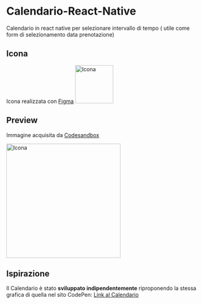 # Calendario-React-Native



Calendario in react native per selezionare intervallo di tempo ( utile come form di selezionamento data prenotazione)

## Icona

Icona realizzata con [Figma](https://www.figma.com)
<img src="https://github.com/vittorioPiotti/Calendario-React-Native/blob/main/icona.png" alt="Icona" width="100"/>


## Preview

Immagine acquisita da [Codesandbox](https://ygmq5s.csb.app/Calendario)

<img src="https://github.com/vittorioPiotti/Calendario-React-Native/blob/main/calendar.gif" alt="Icona" width="300"/>


## Ispirazione

Il Calendario è stato **sviluppato indipendentemente** riproponendo la stessa grafica di quella nel sito CodePen: [Link al Calendario](https://codepen.io/sawyer22/pen/ddYroL) 








